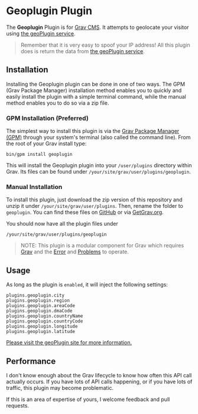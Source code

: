 # Geoplugin Plugin

The **Geoplugin** Plugin is for [Grav CMS](http://github.com/getgrav/grav). It attempts to geolocate your visitor using [the geoPlugin service](http://www.geoplugin.com).

> Remember that it is very easy to spoof your IP address! All this plugin does is return the data from [the geoPlugin service](http://www.geoplugin.com).

## Installation

Installing the Geoplugin plugin can be done in one of two ways. The GPM (Grav Package Manager) installation method enables you to quickly and easily install the plugin with a simple terminal command, while the manual method enables you to do so via a zip file.

### GPM Installation (Preferred)

The simplest way to install this plugin is via the [Grav Package Manager (GPM)](http://learn.getgrav.org/advanced/grav-gpm) through your system's terminal (also called the command line).  From the root of your Grav install type:

    bin/gpm install geoplugin

This will install the Geoplugin plugin into your `/user/plugins` directory within Grav. Its files can be found under `/your/site/grav/user/plugins/geoplugin`.

### Manual Installation

To install this plugin, just download the zip version of this repository and unzip it under `/your/site/grav/user/plugins`. Then, rename the folder to `geoplugin`. You can find these files on [GitHub](https://github.com/Perlkonig/grav-plugin-geoplugin) or via [GetGrav.org](http://getgrav.org/downloads/plugins#extras).

You should now have all the plugin files under

    /your/site/grav/user/plugins/geoplugin
	
> NOTE: This plugin is a modular component for Grav which requires [Grav](http://github.com/getgrav/grav) and the [Error](https://github.com/getgrav/grav-plugin-error) and [Problems](https://github.com/getgrav/grav-plugin-problems) to operate.

## Usage

As long as the plugin is `enabled`, it will inject the following settings:

```
plugins.geoplugin.city
plugins.geoplugin.region
plugins.geoplugin.areaCode
plugins.geoplugin.dmaCode
plugins.geoplugin.countryName
plugins.geoplugin.countryCode
plugins.geoplugin.longitude
plugins.geoplugin.latitude
```

[Please visit the geoPlugin site for more information.](http://www.geoplugin.com)

## Performance

I don't know enough about the Grav lifecycle to know how often this API call actually occurs. If you have lots of API calls happening, or if you have lots of traffic, this plugin may become problematic.

If this is an area of expertise of yours, I welcome feedback and pull requests.